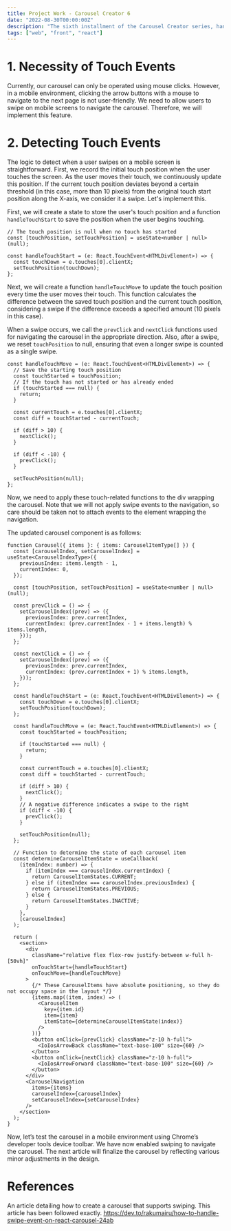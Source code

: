 ```yaml
---
title: Project Work - Carousel Creator 6
date: "2022-08-30T00:00:00Z"
description: "The sixth installment of the Carousel Creator series, handling touch events."
tags: ["web", "front", "react"]
---
```


# 1. Necessity of Touch Events

Currently, our carousel can only be operated using mouse clicks. However, in a mobile environment, clicking the arrow buttons with a mouse to navigate to the next page is not user-friendly. We need to allow users to swipe on mobile screens to navigate the carousel. Therefore, we will implement this feature.

# 2. Detecting Touch Events

The logic to detect when a user swipes on a mobile screen is straightforward. First, we record the initial touch position when the user touches the screen. As the user moves their touch, we continuously update this position. If the current touch position deviates beyond a certain threshold (in this case, more than 10 pixels) from the original touch start position along the X-axis, we consider it a swipe. Let's implement this.

First, we will create a state to store the user's touch position and a function `handleTouchStart` to save the position when the user begins touching.

```tsx
// The touch position is null when no touch has started
const [touchPosition, setTouchPosition] = useState<number | null>(null);

const handleTouchStart = (e: React.TouchEvent<HTMLDivElement>) => {
  const touchDown = e.touches[0].clientX;
  setTouchPosition(touchDown);
};
```

Next, we will create a function `handleTouchMove` to update the touch position every time the user moves their touch. This function calculates the difference between the saved touch position and the current touch position, considering a swipe if the difference exceeds a specified amount (10 pixels in this case).

When a swipe occurs, we call the `prevClick` and `nextClick` functions used for navigating the carousel in the appropriate direction. Also, after a swipe, we reset `touchPosition` to null, ensuring that even a longer swipe is counted as a single swipe.

```tsx
const handleTouchMove = (e: React.TouchEvent<HTMLDivElement>) => {
  // Save the starting touch position
  const touchStarted = touchPosition;
  // If the touch has not started or has already ended
  if (touchStarted === null) {
    return;
  }

  const currentTouch = e.touches[0].clientX;
  const diff = touchStarted - currentTouch;

  if (diff > 10) {
    nextClick();
  }

  if (diff < -10) {
    prevClick();
  }

  setTouchPosition(null);
};
```

Now, we need to apply these touch-related functions to the div wrapping the carousel. Note that we will not apply swipe events to the navigation, so care should be taken not to attach events to the element wrapping the navigation.

The updated carousel component is as follows:

```tsx
function Carousel({ items }: { items: CarouselItemType[] }) {
  const [carouselIndex, setCarouselIndex] = useState<CarouselIndexType>({
    previousIndex: items.length - 1,
    currentIndex: 0,
  });

  const [touchPosition, setTouchPosition] = useState<number | null>(null);

  const prevClick = () => {
    setCarouselIndex((prev) => ({
      previousIndex: prev.currentIndex,
      currentIndex: (prev.currentIndex - 1 + items.length) % items.length,
    }));
  };

  const nextClick = () => {
    setCarouselIndex((prev) => ({
      previousIndex: prev.currentIndex,
      currentIndex: (prev.currentIndex + 1) % items.length,
    }));
  };

  const handleTouchStart = (e: React.TouchEvent<HTMLDivElement>) => {
    const touchDown = e.touches[0].clientX;
    setTouchPosition(touchDown);
  };

  const handleTouchMove = (e: React.TouchEvent<HTMLDivElement>) => {
    const touchStarted = touchPosition;

    if (touchStarted === null) {
      return;
    }

    const currentTouch = e.touches[0].clientX;
    const diff = touchStarted - currentTouch;

    if (diff > 10) {
      nextClick();
    }
    // A negative difference indicates a swipe to the right
    if (diff < -10) {
      prevClick();
    }

    setTouchPosition(null);
  };

  // Function to determine the state of each carousel item
  const determineCarouselItemState = useCallback(
    (itemIndex: number) => {
      if (itemIndex === carouselIndex.currentIndex) {
        return CarouselItemStates.CURRENT;
      } else if (itemIndex === carouselIndex.previousIndex) {
        return CarouselItemStates.PREVIOUS;
      } else {
        return CarouselItemStates.INACTIVE;
      }
    },
    [carouselIndex]
  );

  return (
    <section>
      <div
        className="relative flex flex-row justify-between w-full h-[50vh]"
        onTouchStart={handleTouchStart}
        onTouchMove={handleTouchMove}
      >
        {/* These CarouselItems have absolute positioning, so they do not occupy space in the layout */}
        {items.map((item, index) => (
          <CarouselItem
            key={item.id}
            item={item}
            itemState={determineCarouselItemState(index)}
          />
        ))}
        <button onClick={prevClick} className="z-10 h-full">
          <IoIosArrowBack className="text-base-100" size={60} />
        </button>
        <button onClick={nextClick} className="z-10 h-full">
          <IoIosArrowForward className="text-base-100" size={60} />
        </button>
      </div>
      <CarouselNavigation
        items={items}
        carouselIndex={carouselIndex}
        setCarouselIndex={setCarouselIndex}
      />
    </section>
  );
}
```

Now, let’s test the carousel in a mobile environment using Chrome’s developer tools device toolbar. We have now enabled swiping to navigate the carousel. The next article will finalize the carousel by reflecting various minor adjustments in the design.

# References

An article detailing how to create a carousel that supports swiping. This article has been followed exactly. https://dev.to/rakumairu/how-to-handle-swipe-event-on-react-carousel-24ab